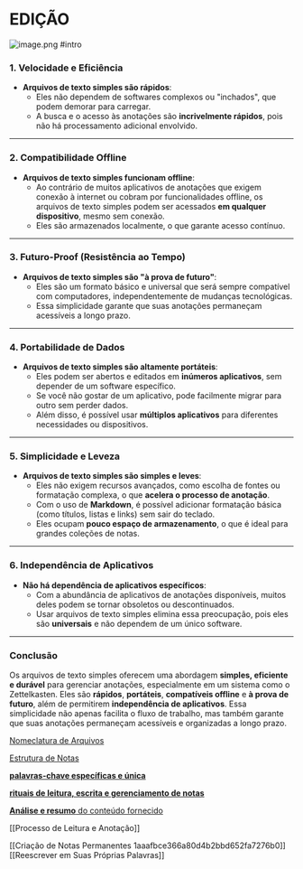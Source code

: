 # EDIÇÃO

![image.png](CURSO-ZETTELKASTEN/Conceitos%20Básicos/editar-notas/image.png)
#intro
### **1. Velocidade e Eficiência**

- **Arquivos de texto simples são rápidos**:
    - Eles não dependem de softwares complexos ou "inchados", que podem demorar para carregar.
    - A busca e o acesso às anotações são **incrivelmente rápidos**, pois não há processamento adicional envolvido.

---

### **2. Compatibilidade Offline**

- **Arquivos de texto simples funcionam offline**:
    - Ao contrário de muitos aplicativos de anotações que exigem conexão à internet ou cobram por funcionalidades offline, os arquivos de texto simples podem ser acessados **em qualquer dispositivo**, mesmo sem conexão.
    - Eles são armazenados localmente, o que garante acesso contínuo.

---

### **3. Futuro-Proof (Resistência ao Tempo)**

- **Arquivos de texto simples são "à prova de futuro"**:
    - Eles são um formato básico e universal que será sempre compatível com computadores, independentemente de mudanças tecnológicas.
    - Essa simplicidade garante que suas anotações permaneçam acessíveis a longo prazo.

---

### **4. Portabilidade de Dados**

- **Arquivos de texto simples são altamente portáteis**:
    - Eles podem ser abertos e editados em **inúmeros aplicativos**, sem depender de um software específico.
    - Se você não gostar de um aplicativo, pode facilmente migrar para outro sem perder dados.
    - Além disso, é possível usar **múltiplos aplicativos** para diferentes necessidades ou dispositivos.

---

### **5. Simplicidade e Leveza**

- **Arquivos de texto simples são simples e leves**:
    - Eles não exigem recursos avançados, como escolha de fontes ou formatação complexa, o que **acelera o processo de anotação**.
    - Com o uso de **Markdown**, é possível adicionar formatação básica (como títulos, listas e links) sem sair do teclado.
    - Eles ocupam **pouco espaço de armazenamento**, o que é ideal para grandes coleções de notas.

---

### **6. Independência de Aplicativos**

- **Não há dependência de aplicativos específicos**:
    - Com a abundância de aplicativos de anotações disponíveis, muitos deles podem se tornar obsoletos ou descontinuados.
    - Usar arquivos de texto simples elimina essa preocupação, pois eles são **universais** e não dependem de um único software.

---

### **Conclusão**

Os arquivos de texto simples oferecem uma abordagem **simples, eficiente e durável** para gerenciar anotações, especialmente em um sistema como o Zettelkasten. Eles são **rápidos**, **portáteis**, **compatíveis offline** e **à prova de futuro**, além de permitirem **independência de aplicativos**. Essa simplicidade não apenas facilita o fluxo de trabalho, mas também garante que suas anotações permaneçam acessíveis e organizadas a longo prazo.



[Nomeclatura de Arquivos](Nomeclatura%20de%20Arquivos.md)

[Estrutura de Notas](Estrutura%20de%20Notas.md)

[ **palavras-chave específicas e única**](palavras-chave%20específicas%20e%20única.md)

[**rituais de leitura, escrita e gerenciamento de notas** ](rituais%20de%20leitura,%20escrita%20e%20gerenciamento%20de%20notas.md)

[**Análise e resumo** do conteúdo fornecido](5.2%20Análise%20e%20resumo%20do%20conteúdo%20fornecido.md)

[[Processo de Leitura e Anotação]]

[[Criação de Notas Permanentes 1aaafbce366a80d4b2bbd652fa7276b0]]
[[Reescrever em Suas Próprias Palavras]]
